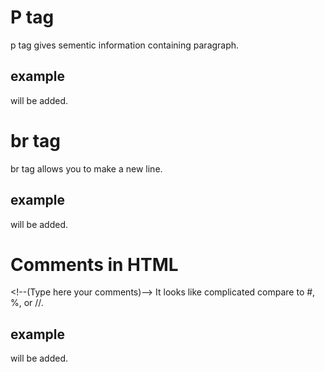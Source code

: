 # P tag
p tag gives sementic information containing paragraph.
## example
will be added.
# br tag
br tag allows you to make a new line. 
## example
will be added.
# Comments in HTML
\<!--(Type here your comments)--\>
It looks like complicated compare to #, %, or //.
## example
will be added.
